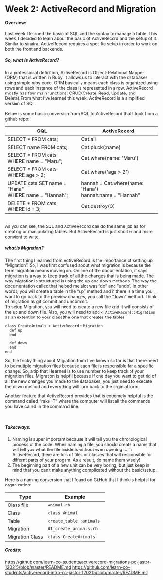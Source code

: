 # Week 2: ActiveRecord and Migration
#### Overview:
Last week I learned the basic of SQL and the syntax to manage a table. This week, I decided to learn about the basic of ActiveRecord and the setup of it. Similar to sinatra, ActiveRecord requires a specific setup in order to work on both the front and backends. 

##### So, what is ActiveRecord?

In a professional definition, ActiveRecord is Object-Relational Mapper (ORM) that is written in Ruby. It allows us to interact with the databases using simple ruby code. ORM basically means each class is organized using rows and each instance of the class is represented in a row. ActiveRecord mostly has four main functions: CRUD(Create, Read, Update, and Delete).From what I’ve learned this week, ActiveRecord is a simplified version of SQL. <br><br>
Below is some basic conversion from SQL to ActiveRecord that I took from a github repo:<br>

| SQL | ActiveRecord |
|----	|----- |
|SELECT * FROM cats;| Cat.all|  
|SELECT name FROM cats;| Cat.pluck(:name)| 
|SELECT * FROM cats <br> WHERE name = "Maru";| Cat.where(name: 'Maru')|
|SELECT * FROM cats <br> WHERE age > 2;| Cat.where('age > 2')|
|UPDATE cats SET name = "Hana" <br> WHERE name = "Hannah";| hannah = Cat.where(name: 'Hana') <br> hannah.name = "Hannah" |
|DELETE * FROM cats <br> WHERE id = 3;| Cat.destroy(3)|

<br>
As you can see, the SQL and ActiveRecord can do the same job as for creating or manipulating tables. But ActiveRecord is just shorter and more convient to write. 
<br>

##### what is Migration?

The first thing I learned from ActiveRecord is the importance of setting up “Migration”. So, I was first confused about what migration is because the term migration means moving on. On one of the documentation, it says migration is a way to keep track of all the changes that is being made. The way migration is structured is using the up and down methods. The way the documentation called that helped me alot was “do” and “undo”. In other words, you will create a table in the “up” method and if there is a time you want to go back to the preview changes, you call the “down” method. Think of migration as git commit and uncommit.
<br>
To setup Migration, you will need to create a new file and it will consists of the up and down file. Also, you will need to add `< ActiveRecord::Migration` as an extention to your class(the one that creates the table)<br>

```
class CreateAnimals < ActiveRecord::Migration
  def up
  end

  def down
  end
end
```
So, the tricky thing about Migration from I've known so far is that there need to be mutiple migration files because each file is responsible for a specific change. So, a tip that I learned is to use number to keep track of your migration files. 
Migration is helpfil because if one day you want to get rid of all the new changes you made to the databases, you just need to execute the down method and everything will turn back to the orginial form. 
<br>

Another feature that ActiveRecord provides that is extremely helpful is the command called “rake -T” where the computer will list all the commands you have called in the command line. 


<br>

##### Takeaways:

1. Naming is super important because it will tell you the chronological process of the code. When naming a file, you should create a name that will tell you what the file inside is without even opening it. In ActiveRecord, there are lots of files or classes that will responsible for differnt parts of your progam. As a result, do name them wisely!
2. The beginning part of a new unit can be very boring, but just keep in mind that you can't make anything complicated without the basic/setup. 


Here is a naming conversion that I found on GitHub that I think is helpful for organization:

| Type            | Example                   |
|-------          | ----                      |
| Class file      | `Animal.rb`               |
| Class           | `class Animal`            |
| Table           | `create_table :animals `  | 
| Migration       | `01_create_animals.rb`    |
| Migration Class | `class CreateAnimals`     |


##### Credits:
https://github.com/learn-co-students/activerecord-migrations-pc-jastor-120215/blob/master/README.md
https://github.com/learn-co-students/activerecord-intro-pc-jastor-120215/blob/master/README.md